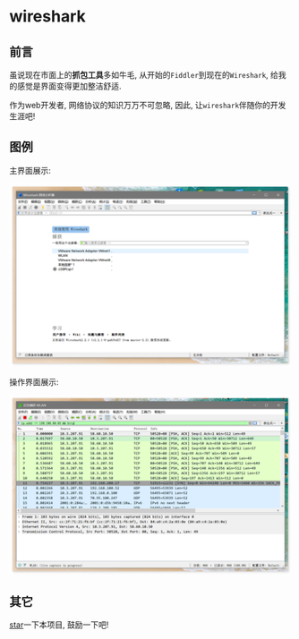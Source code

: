 # wireshark

## 前言

虽说现在市面上的**抓包工具**多如牛毛, 从开始的`Fiddler`到现在的`Wireshark`, 给我的感觉是界面变得更加整洁舒适.

作为web开发者, 网络协议的知识万万不可忽略, 因此, 让`wireshark`伴随你的开发生涯吧!

## 图例

主界面展示:

![主界面图例](./images/1_wireshark_main_interface.png)

操作界面展示:

![操作界面图例](./images/2_wireshark_main_process.png)

## 其它

[star](https://github.com/ddzy/fe-necessary-book)一下本项目, 鼓励一下吧!